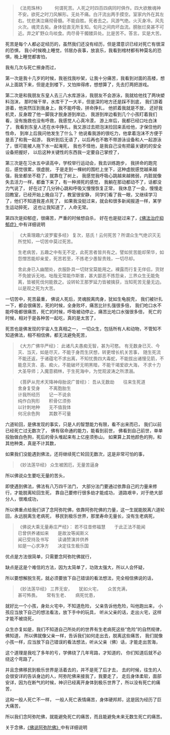 > 《法苑珠林》
> 　　何谓死苦。人死之时四百四病同时俱作。四大欲散魂神不安。欲死之时刀风解形。无处不痛。白汗流出两手摸空。室家内外在其左右。忧悲洟泣痛彻骨髓。不能自胜。死者去之。风游气绝。火灭身冷。风先火次。魂灵去矣。身体侹直无所复知。旬月之间肉坏血流。膀胀烂臭甚不可近。弃之旷野众鸟啖食。肉尽骨干髑髅异处。比是苦不。答言。实是大苦。  

死苦是每个人都必定经历的，虽然我们还没有经历，但是潜意识已经对死亡有很深的恐惧，
我小时候晚上睡觉，邻居办丧事，放哀乐，我看到棺材都有种莫名的恐惧，晚上睡觉都害怕，

我有几次与死亡擦身而过，

第一次是我十几岁的时候，我爸找我吵架，让我十分痛苦，我看到对面的高楼，想从上面跳下来，但是走到楼下，又怕摔得疼，想想算了，先去打两把游戏。

第二次是和我朋友东皇人去三八水库游泳，我朋友不会游泳，我就给他找了两块塑料泡沫，
那时候干旱，水库干了一大半，但是深的地方还是踩不到底，
我们游着游着，他突然压到我身上，我不能呼吸，拼命挣扎，
他抓着我就是不放，
还好我机灵，反身蹬了他一脚我才脱身游到岸边，
我游到岸边看到几个小孩盯着我们看，没有施救也没有呼救，我感觉人心真冷漠，
游上岸后，我都已经口吐白沫了，
我看到东皇人还在水中挣扎，我又游过去把泡沫捡回来丢给他，才保住他的性命，
到岸上后我问他发生了什么？
他说看我游的很吃力，他拿着泡沫不方便于是丢了和我一起游，
我听到后无语了，以后再也不敢不带游泳设备和人一起游泳了，很可能被人拖下水一起淹死，
我也不怪他，是我自己没有把最关键的的安全设备把握好，
以后这种关键性的东西我一定要自己掌控了，

第三次是在习水五中读高中，学校举行运动会，我去训练跑步，
我拼命的跑完后，感觉很累，很虚脱，
于是走到一棵树的围栏上坐下，这种虚脱感觉越来越强，我坐都坐不稳了，就靠在了树上，
我感觉我呼吸心跳越来越微弱，内脏就像失去活力一样，都垂下来了，有一种濒死的感觉，
我躺在那动都动不了，话都没力气说了，
好在过了几分钟心跳和呼吸又慢慢恢复正常，
我休息了一会，慢慢走回教室，已经开始上晚自习了，教室很安静，
同学们看了我一眼，又继续学习了，他们不知道我差点死了，
如果我没挺过来，就会和很多新闻报道一样，某学生运动猝死，
这也让我知道了，人命无常。

第四次是抑郁症，很痛苦，严重的时候想自杀，
好在也是挺过来了，[《佛法治疗抑郁症》](https://www.kancloud.cn/luojiangtao/yiyuzheng)中有详细说明

> 《大乘理趣六波罗蜜多经》
> 复次，慈氏！云何死苦？所谓众生气绝识灭无所觉知，一切苦中莫过死苦。
> 
> 生老病苦，五趣之中有无不定，此死苦者皆共有之。譬如贫苦能却荣华，如怨憎苦能却亲爱，死苦若至，不拣老少愚智贵贱，一切尽却。
> 
> 舍此身已入幽闇处，衣服卧具一切财宝莫能用之。裸露而行复无伴侣，货财不免披诉无地。咄哉无常能作斯害，甚大鄙恶不拣怨亲，三界众生无能免离，皆被死伐何能救之。设转轮王那罗延力皆被擒获，当知死苦无量无边。以是观之死为大苦。

一切苦中，死苦最重，
佛说人死后，灵魂脱离肉身，犹如生龟脱壳，
我们被针扎一下，都会很痛苦，死的时候，全身败坏，痛苦比针扎强很多倍，
我们呛口水不能呼吸都很痛苦，死亡的时候，呼吸被动停止，痛苦比呛口水强很多倍，
死亡的时候，相对于是各种苦一起吃，真的是太苦了，

死苦也是佛发现的宇宙人生真相之一，
一切众生，包括所有人和动物，不管知不知道佛法，相不相信佛，都无法避免死苦，

> 《大方广佛华严经》：
> 此诸凡夫愚痴无智，甚为可愍。
> 有无数身已灭、今灭、当灭，如是尽灭，不能于身而生厌想，转更增长机关苦事，
> 随生死流不能还返，于诸蕴宅不求出离，不知忧畏四大毒蛇，不能拔出诸慢见箭，不能息灭贪、恚、痴火，不能破坏无明黑暗，不能干竭爱欲大海，
> 不求十力大圣导师；入魔意稠林，于生死海中，为觉观波涛之所漂溺。

> 《菩萨从兜术天降神母胎说广普经》：
> 吾从无数劫　　往来生死道  
> 舍身复受身　　不离胞胎生  
> 计我所经历　　记一不说余  
> 纯作白狗形　　积骨亿须弥  
> 以针刺地种　　无不值我体  
> 何况余色狗　　其数不可量

六道轮回，是佛发现的事实，只是人的智慧能力有限，看不出来而已，
我们以前已经死亡过无数次了，
佛有宿命通的能力，能看到前世，
佛看到自己前世，单单投胎做白色狗，死后的骨头堆起来有上亿座须弥山，
如果算上其他颜色的狗，和其他种类，真是不计其数，

如果我们没能遇到佛法，还将继续死亡轮回无数次，这是非常可怕的事，

> ﻿《妙法莲华经》
> 众生被困厄，无量苦逼身

所以佛说众生要吃无量的苦头，

即使遇到佛法，佛法有八万四千法门，
大部分法门要通过依靠自己的力量来修行，才能脱离轮回生死，
靠自己要修行很多劫才能成功，
道路艰辛，对于绝大部分人，很难成功，

所以佛重点给我们讲了念阿弥陀佛，依靠阿弥陀佛的力量，这一生就能脱离六道轮回，永远脱离生老病死，
移民到极乐世界，那里寿命无量长，没有生老病死，

> 《佛说大乘无量寿庄严经》：
> 若不往昔修福慧　　于此正法不能闻  
> 已曾供养诸如来　　是故汝等闻斯义  
> 闻已受持及书写　　读诵赞演并供养  
> 如是一心求净方　　决定往生极乐国

优点是方法很简单，只需要念阿弥陀佛就行，

缺点是这是个难信的方法，因为太简单了，功效太强大，所以人会怀疑，

所以要想解脱生死，就必须要放下自己错误的看法想法，完全相信佛说的话，

> 《妙法莲华经》
> 三界无安，　　犹如火宅，　　众苦充满，  
> 甚可怖畏。　　常有生老、　　病死忧患，

就好比一个小孩，身处火宅中，不知道危险，
父亲告诉他危险，叫他跑出来，
小孩应当放下自己的想法看法，放下手中的玩具，
听从父亲的话，走出火宅，这样才能不被烧死，

众生亦复如是，我们不知道自己所处的的世界有生老病死这些“危险”的自然规律，佛知道，
所以佛就像父亲一样，告诉我们如何走出去，脱离这些痛苦，
我们就像小孩一样，应当放下自己错误的看法想法，听从父亲（佛）话，才能走出苦海，

这个道理是我吃了多年的亏，学佛绕了几年弯路，才知道的，
你们知道后就不必绕这个弯路了，

并且念佛移民到极乐世界是活着去的，并不是死了后才去，
去的时候，往生的人会很安详的告诉身边的人，阿弥陀佛来接我了，我要走了，
走后身体柔软，面部安详，因为在断气的时候，神识已经离开身体到极乐世界了，所以没有死亡的痛苦，

这和一般人死亡不一样，
一般人死亡表情痛苦，身体硬邦邦，这是因为经历了巨大痛苦，

所以我们念阿弥陀佛，就能避免死亡的痛苦，而且能避免未来无数生死亡的痛苦。

关于念佛，[《佛说阿弥陀佛》](https://www.kancloud.cn/luojiangtao/foshuoemituofo)中有详细说明


